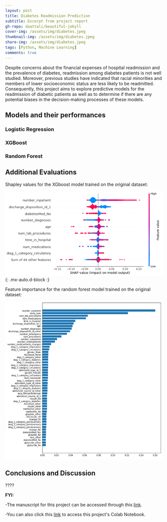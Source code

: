 ```yaml
---
layout: post
title: Diabetes Readmission Prediction
subtitle: Excerpt from project report
gh-repo: daattali/beautiful-jekyll
cover-img: /assets/img/diabetes.jpeg
thumbnail-img: /assets/img/diabetes.jpeg
share-img: /assets/img/diabetes.jpeg
tags: [Python, Machine Learning]
comments: true
---
```


Despite concerns about the financial expenses of hospital readmission and the prevalence of diabetes, readmission among diabetes patients is not well studied. Moreover, previous studies have indicated that racial minorities and members of lower socioeconomic status are less likely to be readmitted. Consequently, this project aims to explore predictive models for the readmission of diabetic patients as well as to determine if there are any potential biases in the decision-making processes of these models.


## Models and their performances


### Logistic Regression


### XGBoost


### Random Forest



## Additional Evaluations

Shapley values for the XGboost model trained on the original dataset:

![Shapley_Value](/assets/img/Shapley_Values.png){: .mx-auto.d-block :}

Feature importance for the random forest model trained on the original dataset:

![Feature_Importance](/assets/img/Feature_Importance.png)



## Conclusions and Discussion

????



**FYI:**

  -The manuscript for this project can be accessed through this [link](/assets/pdf/Diabetes_Readmission_Prediction_Report.pdf).

  -You can also click this [link](https://colab.research.google.com/drive/1MZb4R1nWX-qvdsH-_v-HjSxYEhjN6Yxx?usp=sharing) to access this project's Colab Notebook.


